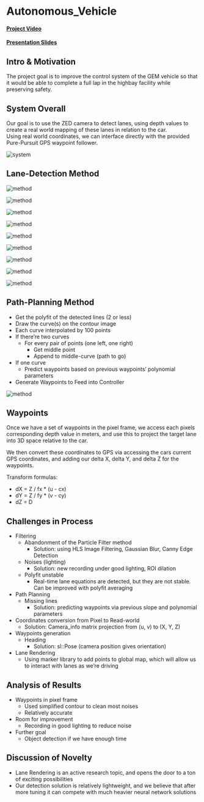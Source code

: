 # Autonomous_Vehicle

#### [Project Video](https://drive.google.com/file/d/16VqdXCQg_ykUg4LMIUFqX3eGgADjnJ4y/view?usp=drive_link)

#### [Presentation Slides](https://docs.google.com/presentation/d/124aAc4pNV_MhHlzvXFsz7T2wNJRNb1p8YjODVC7ccMo/edit?usp=sharing)

## Intro & Motivation

The project goal is to improve the control system of the GEM vehicle so that it would be able to complete a full lap in the highbay facility while preserving safety.

## System Overall

Our goal is to use the ZED camera to detect lanes, using depth values to create a real world mapping of these lanes in relation to the car.  
Using real world coordinates, we can interface directly with the provided Pure-Pursuit GPS waypoint follower.

![system](images/image1.png)

## Lane-Detection Method

![method](images/image2.png)

![method](images/image3.png)

![method](images/image4.png)

![method](images/image5.png)

![method](images/image6.png)

![method](images/image7.png)

![method](images/image8.png)

![method](images/image9.png)

![method](images/image10.png)

## Path-Planning Method

- Get the polyfit of the detected lines (2 or less)
- Draw the curve(s) on the contour image
- Each curve interpolated by 100 points
- If there’re two curves
  - For every pair of points (one left, one right)
    - Get middle point
    - Append to middle-curve (path to go)
- If one curve
  - Predict waypoints based on previous waypoints’ polynomial parameters
- Generate Waypoints to Feed into Controller

![method](images/image11.png)

## Waypoints

Once we have a set of waypoints in the pixel frame, we access each pixels corresponding depth value in meters, and use this to project the target lane into 3D space relative to the car. 

We then convert these coordinates to GPS via accessing the cars current GPS coordinates, and adding our delta X, delta Y, and delta Z for the waypoints.

Transform formulas:

- dX = Z / fx * (u - cx) 
- dY = Z / fy * (v - cy) 
- dZ = D

## Challenges in Process

- Filtering
  - Abandonment of the Particle Filter method
    - Solution: using HLS Image Filtering, Gaussian Blur, Canny Edge Detection
  - Noises (lighting)
    - Solution: new recording under good lighting, ROI dilation
  - Polyfit unstable
    - Real-time lane equations are detected, but they are not stable. Can be improved with polyfit averaging
- Path Planning
  - Missing lines
    - Solution: predicting waypoints via previous slope and polynomial parameters
- Coordinates conversion from Pixel to Read-world
  - Solution: Camera_info matrix projection from (u, v) to (X, Y, Z)
- Waypoints generation
  - Heading
    - Solution: sl::Pose (camera position gives orientation)
- Lane Rendering
  - Using marker library to add points to global map, which will allow us to interact with lanes as we’re driving

## Analysis of Results

- Waypoints in pixel frame
  - Used simplified contour to clean most noises
  - Relatively accurate
- Room for improvement
  - Recording in good lighting to reduce noise
- Further goal
  - Object detection if we have enough time
 
## Discussion of Novelty

- Lane Rendering is an active research topic, and opens the door to a ton of exciting possibilities
- Our detection solution is relatively lightweight, and we believe that after more tuning it can compete with much heavier neural network solutions

